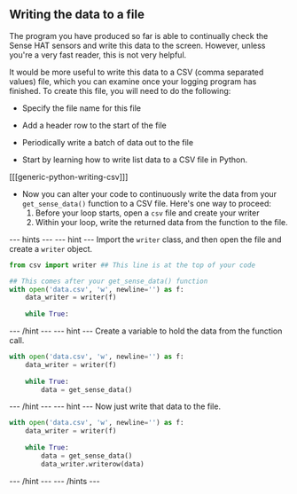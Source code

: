 ## Writing the data to a file

The program you have produced so far is able to continually check the Sense HAT sensors and write this data to the screen. However, unless you're a very fast reader, this is not very helpful.

It would be more useful to write this data to a CSV (comma separated values) file, which you can examine once your logging program has finished. To create this file, you will need to do the following:
  - Specify the file name for this file
  - Add a header row to the start of the file
  - Periodically write a batch of data out to the file

- Start by learning how to write list data to a CSV file in Python.

[[[generic-python-writing-csv]]]

- Now you can alter your code to continuously write the data from your `get_sense_data()` function to a CSV file. Here's one way to proceed:
  1. Before your loop starts, open a `csv` file and create your writer
  1. Within your loop, write the returned data from the function to the file.
  
--- hints --- --- hint ---
Import the `writer` class, and then open the file and create a `writer` object.
```python
from csv import writer ## This line is at the top of your code

## This comes after your get_sense_data() function
with open('data.csv', 'w', newline='') as f:
    data_writer = writer(f)
	
	while True:
```
--- /hint --- --- hint ---
Create a variable to hold the data from the function call.
```python
with open('data.csv', 'w', newline='') as f:
    data_writer = writer(f)
	
	while True:
		data = get_sense_data()
```
--- /hint --- --- hint ---
Now just write that data to the file.
```python
with open('data.csv', 'w', newline='') as f:
    data_writer = writer(f)
	
	while True:
		data = get_sense_data()
		data_writer.writerow(data)
```
--- /hint --- --- /hints ---
